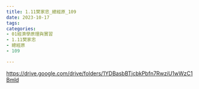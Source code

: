 ```yaml
---
title: 1.11樊家忠_總經原_109
date: 2023-10-17
tags: 
categories:
- 01經濟學原理與實習
- 1.11樊家忠
- 總經原
- 109

---
```

https://drive.google.com/drive/folders/1YDBasbBTjcbkPbfn7RwziU1wWzC1Bmld
